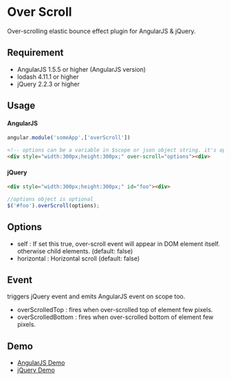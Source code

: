 # Over Scroll
Over-scrolling elastic bounce effect plugin for AngularJS &amp; jQuery.

## Requirement
- AngularJS 1.5.5 or higher (AngularJS version)
- lodash 4.11.1 or higher
- jQuery 2.2.3 or higher

## Usage
#### AngularJS
>
```javascript
angular.module('someApp',['overScroll'])
```
```html
<!-- options can be a variable in $scope or json object string. it's optional -->
<div style="width:300px;height:300px;" over-scroll="options"><div>
```

#### jQuery
>
```html
<div style="width:300px;height:300px;" id="foo"><div>
```
```javascript
//options object is optional
$('#foo').overScroll(options);
```

## Options
- self : If set this true, over-scroll event will appear in DOM element itself. otherwise child elements. (default: false)
- horizontal : Horizontal scroll (default: false)

## Event
triggers jQuery event and emits AngularJS event on scope too.
- overScrolledTop : fires when over-scrolled top of element few pixels.
- overScrolledBottom : fires when over-scrolled bottom of element few pixels.

## Demo
- <a href="http://run.plnkr.co/plunks/zE1M88zZDB08U8OoTeNs/" target="_blank">AngularJS Demo</a>
- <a href="http://run.plnkr.co/plunks/JdpdKy0oIyenRD3ngFAT/" target="_blank">jQuery Demo</a>
